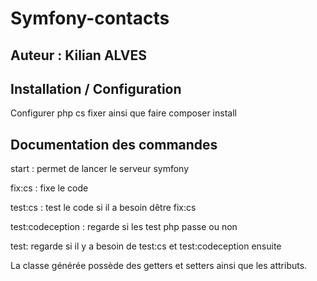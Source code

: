 # Symfony-contacts

## Auteur : Kilian ALVES

## Installation / Configuration

Configurer php cs fixer ainsi que faire composer install

## Documentation des commandes

start : permet de lancer le serveur symfony

fix:cs : fixe le code

test:cs : test le code si il a besoin dêtre fix:cs

test:codeception : regarde si les test php passe ou non

test: regarde si il y a besoin de test:cs et test:codeception ensuite


La classe générée possède des getters et setters ainsi que les attributs.
